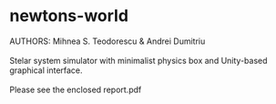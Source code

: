 # newtons-world
AUTHORS: Mihnea S. Teodorescu & Andrei Dumitriu<br/><br/>
Stelar system simulator with minimalist physics box and Unity-based graphical interface.<br/><br/>
Please see the enclosed report.pdf
